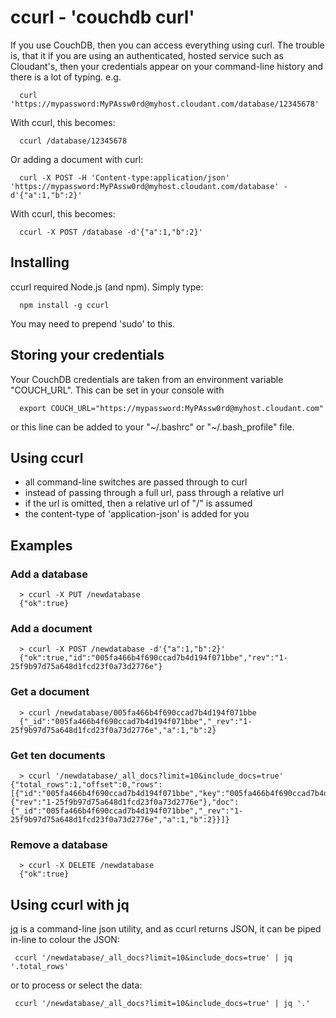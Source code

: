 # ccurl - 'couchdb curl'

If you use CouchDB, then you can access everything using curl. The trouble is, that it if you are using an authenticated, hosted service such as Cloudant's, then your credentials appear on your command-line history and there is a lot of typing. e.g.

```
  curl 'https://mypassword:MyPAssw0rd@myhost.cloudant.com/database/12345678'
```

With ccurl, this becomes:

```
  ccurl /database/12345678
```

Or adding a document with curl:

```
  curl -X POST -H 'Content-type:application/json' 'https://mypassword:MyPAssw0rd@myhost.cloudant.com/database' -d'{"a":1,"b":2}'
```

With ccurl, this becomes:

```
  ccurl -X POST /database -d'{"a":1,"b":2}'
```

## Installing

ccurl required Node.js (and npm). Simply type:

```
  npm install -g ccurl
```

You may need to prepend 'sudo' to this.

## Storing your credentials

Your CouchDB credentials are taken from an environment variable "COUCH_URL". This can be set in your console with

```
  export COUCH_URL="https://mypassword:MyPAssw0rd@myhost.cloudant.com"
```

or this line can be added to your "~/.bashrc" or "~/.bash_profile" file.

## Using ccurl

* all command-line switches are passed through to curl
* instead of passing through a full url, pass through a relative url
* if the url is omitted, then a relative url of "/" is assumed
* the content-type of 'application-json' is added for you

## Examples

### Add a database

```
  > ccurl -X PUT /newdatabase
  {"ok":true}
```  

### Add a document

```
  > ccurl -X POST /newdatabase -d'{"a":1,"b":2}'
  {"ok":true,"id":"005fa466b4f690ccad7b4d194f071bbe","rev":"1-25f9b97d75a648d1fcd23f0a73d2776e"}
```

### Get a document

```
  > ccurl /newdatabase/005fa466b4f690ccad7b4d194f071bbe
  {"_id":"005fa466b4f690ccad7b4d194f071bbe","_rev":"1-25f9b97d75a648d1fcd23f0a73d2776e","a":1,"b":2}
```

### Get ten documents

```
  > ccurl '/newdatabase/_all_docs?limit=10&include_docs=true' {"total_rows":1,"offset":0,"rows":[{"id":"005fa466b4f690ccad7b4d194f071bbe","key":"005fa466b4f690ccad7b4d194f071bbe","value":{"rev":"1-25f9b97d75a648d1fcd23f0a73d2776e"},"doc":{"_id":"005fa466b4f690ccad7b4d194f071bbe","_rev":"1-25f9b97d75a648d1fcd23f0a73d2776e","a":1,"b":2}}]}
```

### Remove a database

```
  > ccurl -X DELETE /newdatabase
  {"ok":true}
```  

## Using ccurl with jq

[jq](http://stedolan.github.io/jq/) is a command-line json utility, and as ccurl returns JSON, it can be piped in-line to colour the JSON:

```
 ccurl '/newdatabase/_all_docs?limit=10&include_docs=true' | jq '.total_rows'
```

or to process or select the data:

```
 ccurl '/newdatabase/_all_docs?limit=10&include_docs=true' | jq '.'
```

